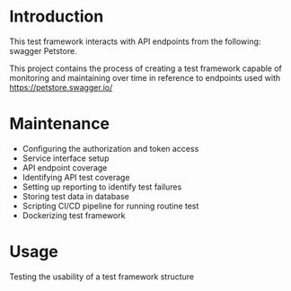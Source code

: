# Introduction

This test framework interacts with API endpoints from the following: swagger Petstore.

This project contains the process of creating a test framework capable of monitoring and maintaining over time in reference to endpoints used with https://petstore.swagger.io/

# Maintenance

* Configuring the authorization and token access
* Service interface setup
* API endpoint coverage
* Identifying API test coverage
* Setting up reporting to identify test failures
* Storing test data in database
* Scripting CI/CD pipeline for running routine test
* Dockerizing test framework

# Usage

Testing the usability of a test framework structure